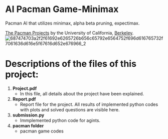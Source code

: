 # AI Pacman Game-Minimax
Pacman AI that utilizes minimax, alpha beta pruning, expectimax.

[The Pacman Projects](http://ai.berkeley.edu/project_overview.html) by the University of California, [Berkeley](https://www.berkeley.edu/).
![687474703a2f2f61692e6265726b656c65792e6564752f696d616765732f7061636d616e5f67616d652e676966_2](https://user-images.githubusercontent.com/94763669/183159770-37fab6bb-a5d5-4be3-979c-034781c42bdd.gif)


# Descriptions of the files of this project:
1. **Project.pdf**
    - In this file, all details about the project have been explained.
2. **Report.pdf**
    - Report file for the project. All results of implemented python codes with plots and solved questions are visible here.
3. **submission.py**
    - Immplemented python code for agints.
4. **pacman folder**
    - pacman game codes

